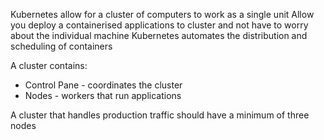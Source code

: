 Kubernetes allow for a cluster of computers to work as a single unit
Allow you deploy a containerised applications to cluster and not have to worry about the
individual machine
Kubernetes automates the distribution and scheduling of containers

A cluster contains:
- Control Pane - coordinates the cluster
- Nodes - workers that run applications

A cluster that handles production traffic should have a minimum of three nodes